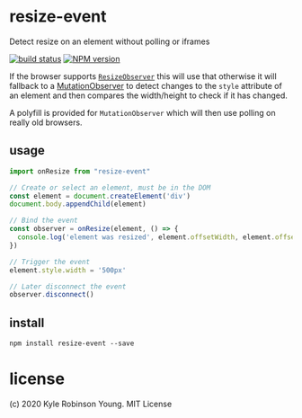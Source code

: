 # resize-event
Detect resize on an element without polling or iframes

[![build status](https://secure.travis-ci.org/shama/resize-event.svg)](https://travis-ci.org/shama/resize-event)
[![NPM version](https://badge.fury.io/js/resize-event.svg)](https://badge.fury.io/js/resize-event)

If the browser supports [`ResizeObserver`](https://developer.mozilla.org/en-US/docs/Web/API/ResizeObserver) this will use that otherwise it will fallback to a [MutationObserver](https://developer.mozilla.org/en-US/docs/Web/API/MutationObserver)
to detect changes to the `style` attribute of an element and then compares the
width/height to check if it has changed.

A polyfill is provided for `MutationObserver` which will then use polling on really old browsers.

## usage

```js
import onResize from "resize-event"

// Create or select an element, must be in the DOM
const element = document.createElement('div')
document.body.appendChild(element)

// Bind the event
const observer = onResize(element, () => {
  console.log('element was resized', element.offsetWidth, element.offsetHeight)
})

// Trigger the event
element.style.width = '500px'

// Later disconnect the event
observer.disconnect()
```

## install

```shell
npm install resize-event --save
```

# license

(c) 2020 Kyle Robinson Young. MIT License
